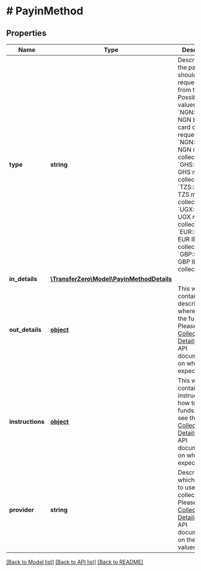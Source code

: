 # # PayinMethod

## Properties

Name | Type | Description | Notes
------------ | ------------- | ------------- | -------------
**type** | **string** | Describes how the payment should be requested from the user.  Possible values: - &#x60;NGN::Bank&#x60;: NGN bank and card collection requests - &#x60;NGN::Mobile&#x60;: NGN mobile collections - &#x60;GHS::Mobile&#x60;: GHS mobile collections - &#x60;TZS::Mobile&#x60;: TZS mobile collections - &#x60;UGX::Mobile&#x60;: UGX mobile collections - &#x60;EUR::Bank&#x60;: EUR IBAN collections - &#x60;GBP::Bank&#x60;: GBP IBAN collections | [optional] 
**in_details** | [**\TransferZero\Model\PayinMethodDetails**](PayinMethodDetails.md) |  | [optional] 
**out_details** | [**object**](.md) | This will contain the description on where to pay the funds. Please see the [Collections Details](https://docs.transferzero.com/docs/collection-details) in the API documentation on what to expect here. | [optional] 
**instructions** | [**object**](.md) | This will contain the instructions on how to pay the funds. Please see the [Collections Details](https://docs.transferzero.com/docs/collection-details) in the API documentation on what to expect here. | [optional] 
**provider** | **string** | Describes which provider to use for collection. Please see the [Collections Details](https://docs.transferzero.com/docs/collection-details) in the API documentation on the valid values | [optional] 

[[Back to Model list]](../../README.md#documentation-for-models) [[Back to API list]](../../README.md#documentation-for-api-endpoints) [[Back to README]](../../README.md)


